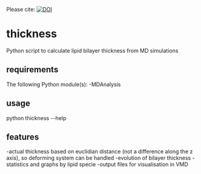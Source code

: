 Please cite: [![DOI](https://zenodo.org/badge/doi/10.5281/zenodo.10539.png)](http://dx.doi.org/10.5281/zenodo.10539)

thickness
=========

Python script to calculate lipid bilayer thickness from MD simulations

requirements
------------
The following Python module(s):
-MDAnalysis

usage
-----
python thickness --help

features
--------
-actual thickness based on euclidian distance (not a difference along the z axis), so deforming system can be handled
-evolution of bilayer thickness
-statistics and graphs by lipid specie
-output files for visualisation in VMD
